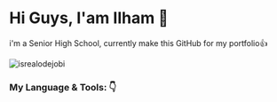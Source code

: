 # <summary><strong>Hi Guys, I'am Ilham 👋</strong></summary>
i'm a Senior High School, currently make this GitHub for my portfolio👍
<p align="left"> <img src="https://komarev.com/ghpvc/?username=Hammm22&label=Profile%20views&color=0e75b6&style=flat" alt="isrealodejobi" />
</p>

### <summary><strong>My Language & Tools: 👇 <strong/><summary/>
<p>
 <img src"https://www.google.com/url?sa=i&url=https%3A%2F%2Fwww.kopstorm.com%2Fen%2Fblog%2Fwat-is-html-en-hoe-werkt-het&psig=AOvVaw1QYZzseFQrVQsj0w4t9lkk&ust=1729259651897000&source=images&cd=vfe&opi=89978449&ved=0CBMQjRxqFwoTCOjc-q3IlYkDFQAAAAAdAAAAABAE"/>
</p>
